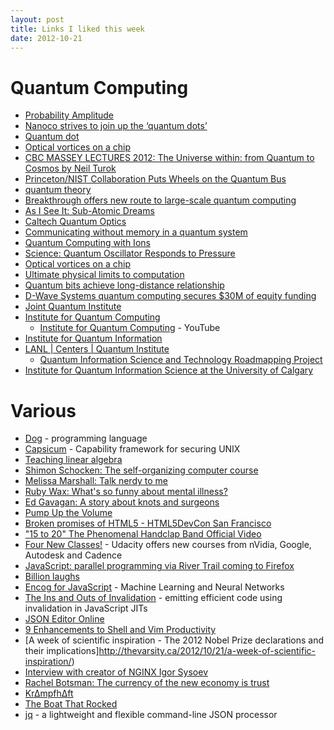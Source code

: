 ```yaml
---
layout: post
title: Links I liked this week
date: 2012-10-21
---
```

# Quantum Computing
* [Probability Amplitude](http://en.wikipedia.org/wiki/Probability_amplitude)
* [Nanoco strives to join up the ‘quantum dots’](http://www.ft.com/cms/s/0/47cae7c6-1492-11e2-8cf2-00144feabdc0.html#axzz29PXZ5HRT)
* [Quantum dot](http://en.wikipedia.org/wiki/Quantum_dot#Computing)
* [Optical vortices on a chip](http://www.bris.ac.uk/news/2012/8870.html#uobcms-content)
* [CBC MASSEY LECTURES 2012: The Universe within: from Quantum to Cosmos by Neil Turok](http://www.cbc.ca/toronto/community/mt/2012/09/cbc-massey-lectures-2012.html)
* [Princeton/NIST Collaboration Puts Wheels on the Quantum Bus](http://www.nist.gov/pml/div684/bus-101912.cfm)
* [quantum theory](http://www.infoplease.com/encyclopedia/science/quantum-theory.html)
* [Breakthrough offers new route to large-scale quantum computing](http://www.sciencecodex.com/breakthrough_offers_new_route_to_largescale_quantum_computing-100511)
* [As I See It: Sub-Atomic Dreams](http://www.itjungle.com/tfh/tfh102212-story04.html)
* [Caltech Quantum Optics](http://www.its.caltech.edu/~qoptics/)
* [Communicating without memory in a quantum system](http://arstechnica.com/science/2012/10/communicating-without-memory-in-a-quantum-system/)
* [Quantum Computing with Ions](http://www.scientificamerican.com/article.cfm?id=quantum-computing-with-ions)
* [Science: Quantum Oscillator Responds to Pressure](http://www.kit.edu/visit/pi_2012_11941.php)
* [Optical vortices on a chip](http://esciencenews.com/articles/2012/10/18/optical.vortices.a.chip)
* [Ultimate physical limits to computation](http://arxiv.org/abs/quant-ph/9908043)
* [Quantum bits achieve long-distance relationship](http://www.cosmosmagazine.com/news/6068/spin-based-qubits-achieve-long-distance-relationship)
* [D-Wave Systems quantum computing secures $30M of equity funding](http://www.ept.ca/news/d-wave-systems-quantum-computing-secures-30m-of-equity-funding/1001776975/)
* [Joint Quantum Institute](http://jqi.umd.edu/)
* [Institute for Quantum Computing](http://iqc.ca/)
    * [Institute for Quantum Computing](http://www.youtube.com/quantumiqc) - YouTube
* [Institute for Quantum Information](http://www.iqi.caltech.edu/)
* [LANL | Centers | Quantum Institute](http://lanl.gov/science/centers/quantum/)
    * [Quantum Information Science and Technology Roadmapping Project](http://qist.lanl.gov/)
* [Institute for Quantum Information Science at the University of Calgary](http://iqis.org/)

# Various
* [Dog](http://www.technologyreview.com/news/429544/new-programming-language-makes-social-coding/) - programming language
* [Capsicum](http://www.cl.cam.ac.uk/research/security/capsicum/) - Capability framework for securing UNIX
* [Teaching linear algebra](http://bentilly.blogspot.com/2009/09/teaching-linear-algebra.html)
* [Shimon Schocken: The self-organizing computer course](http://www.ted.com/talks/shimon_schocken_the_self_organizing_computer_course.html)
* [Melissa Marshall: Talk nerdy to me](http://www.ted.com/talks/melissa_marshall_talk_nerdy_to_me.html)
* [Ruby Wax: What's so funny about mental illness?](http://www.ted.com/talks/ruby_wax_what_s_so_funny_about_mental_illness.html)
* [Ed Gavagan: A story about knots and surgeons](http://www.ted.com/talks/ed_gavagan_a_story_about_knots_and_surgeons.html)
* [Pump Up the Volume](http://en.wikipedia.org/wiki/Pump_Up_the_Volume_(film))
* [Broken promises of HTML5 - HTML5DevCon San Francisco](http://www.youtube.com/watch?v=r7xnKSPWTjo)
* ["15 to 20" The Phenomenal Handclap Band Official Video](http://www.youtube.com/watch?v=NONo10bU67M)
* [Four New Classes!](http://blog.udacity.com/2012/10/four-new-classes.html) - Udacity offers new courses from nVidia, Google, Autodesk and Cadence
* [JavaScript: parallel programming via River Trail coming to Firefox](http://www.2ality.com/2012/10/river-trail-firefox.html)
* [Billion laughs](http://en.wikipedia.org/wiki/Billion_laughs)
* [Encog for JavaScript](https://github.com/encog/encog-javascript) - Machine Learning and Neural Networks
* [The Ins and Outs of Invalidation](https://blog.mozilla.org/javascript/2012/10/15/the-ins-and-outs-of-invalidation/) - emitting efficient code using invalidation in JavaScript JITs
* [JSON Editor Online](http://jsoneditoronline.org/)
* [9 Enhancements to Shell and Vim Productivity](http://danielmiessler.com/blog/enhancements-to-shell-and-vim-productivity)
* [A week of scientific inspiration - The 2012 Nobel Prize declarations and their implications]http://thevarsity.ca/2012/10/21/a-week-of-scientific-inspiration/)
* [Interview with creator of NGINX Igor Sysoev](http://www.webhostingskills.com/open_source/articles/interview_with_creator_of_nginx_igor_sysoev)
* [Rachel Botsman: The currency of the new economy is trust](http://www.ted.com/talks/rachel_botsman_the_currency_of_the_new_economy_is_trust.html)
* [Kr∆mpfh∆ft](http://soundcloud.com/krampfhaft)
* [The Boat That Rocked](http://en.wikipedia.org/wiki/The_Boat_That_Rocked)
* [jq](http://stedolan.github.com/jq/) - a lightweight and flexible command-line JSON processor
